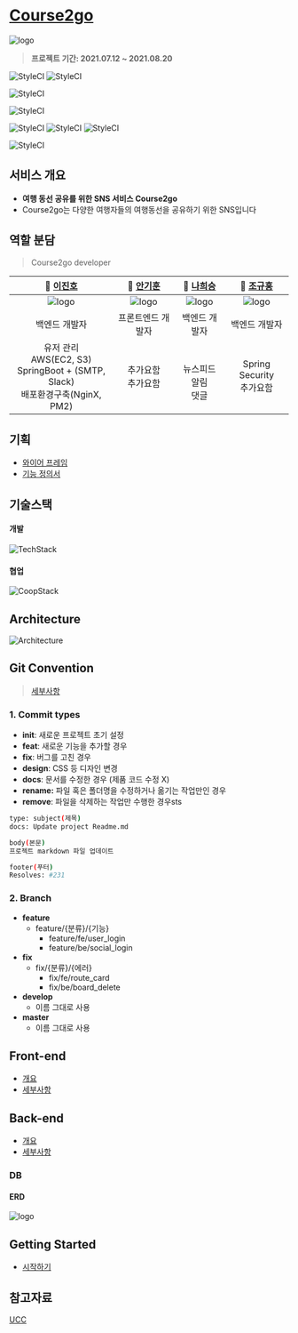 # [Course2go](http://i5a106.p.ssafy.io/)

![logo](./documentation/img/logo_course2go.png)

> <b> 프로젝트 기간: 2021.07.12 ~ 2021.08.20 </b>

![StyleCI](https://img.shields.io/badge/vue-3-brightgreen)
![StyleCI](https://img.shields.io/badge/vue/cli-4.5.13-brightgreen)

![StyleCI](https://img.shields.io/badge/spring--boot-2.5.2-green)

![StyleCI](https://img.shields.io/badge/mariaDB-10.3.23-blue)

![StyleCI](<https://img.shields.io/badge/ec2(ubuntu)-20.04-orange>)
![StyleCI](https://img.shields.io/badge/pm2-5.1.0-orange)
![StyleCI](https://img.shields.io/badge/nginx-1.18.0-orange)

![StyleCI](<https://img.shields.io/badge/android-9.0(pie)-yellow>)

## 서비스 개요

- <b> 여행 동선 공유를 위한 SNS 서비스 Course2go </b>
- Course2go는 다양한 여행자들의 여행동선을 공유하기 위한 SNS입니다

## 역할 분담

> Course2go developer

|                     **🙋 [이진호](https://github.com/dk-master)**                     |                  **🙋‍ [안기훈](https://github.com/)**                   |          **🙋 [나희승](https://github.com/sjsjsjghkdwp)**           |                      **🙋‍ [조규홍](https://github.com/sitan516/)**                      |
| :-----------------------------------------------------------------------------------: | :----------------------------------------------------------------------: | :-----------------------------------------------------------------: | :-----------------------------------------------------------------------------: |
|                        ![logo](./documentation/img/이진호.png)                        |                 ![logo](./documentation/img/안기훈.png)                  |               ![logo](./documentation/img/나희승.png)               |                     ![logo](./documentation/img/조규홍.png)                     |
|                                     백엔드 개발자                                     |                            프론트엔드 개발자                             |                            백엔드 개발자                            |                                  백엔드 개발자                                  |
| 유저 관리 <br /> AWS(EC2, S3) <br /> SpringBoot + (SMTP, Slack) <br /> 배포환경구축(NginX, PM2) <br />| 추가요함 <br /> 추가요함 <br />|  <br /> 뉴스피드 <br /> 알림 <br /> 댓글 <br /> | Spring Security <br /> 추가요함 <br />|
## 기획
* [와이어 프레임](https://www.figma.com/file/MliBKOTk3dwSKhyaA3d2QX/%EA%B3%B5%ED%86%B5%ED%94%84%EB%A1%9C%EC%A0%9D%ED%8A%B8?node-id=0%3A1)
* [기능 정의서](https://www.notion.so/5ed72c38a6ac4ed98a3b1613f12aa333?v=06ba98ba8e984949a3047d3bcaaf7aa3)

## 기술스택
#### 개발
![TechStack](./documentation/img/icons/TechStack.png)
#### 협업
![CoopStack](./documentation/img/icons/CoopStack.png)

## Architecture

![Architecture](./documentation/img/Architecture.png)

## Git Convention
> [세부사항](https://www.notion.so/Git.md)

### 1. Commit types

- **init**: 새로운 프로젝트 초기 설정
- **feat**: 새로운 기능을 추가할 경우
- **fix**: 버그를 고친 경우
- **design**: CSS 등 디자인 변경
- **docs**: 문서를 수정한 경우 (제품 코드 수정 X)
- **rename:** 파일 혹은 폴더명을 수정하거나 옮기는 작업만인 경우
- **remove**: 파일을 삭제하는 작업만 수행한 경우sts

```bash
type: subject(제목)
docs: Update project Readme.md

body(본문)
프로젝트 markdown 파일 업데이트

footer(푸터)
Resolves: #231
```

### 2. Branch

- **feature**
  - feature/{분류}/{기능}
    - feature/fe/user_login
    - feature/be/social_login
- **fix**
  - fix/{분류}/{에러}
    - fix/fe/route_card
    - fix/be/board_delete
- **develop**
  - 이름 그대로 사용
- **master**
  - 이름 그대로 사용

##

## Front-end
* [개요](./documentation/markdown/Front-end.md)
* [세부사항](./frontend/README.md)
## Back-end
* [개요](./documentation/markdown/Back-end.md)
* [세부사항](./backend/README.md)

### DB

#### ERD

![logo](./documentation/img/ERD.png)

## Getting Started
* [시작하기](./documentation/markdown/GettingStarted.md)

## 참고자료

[UCC](./documentation/UCC/Course2go.mp4)

